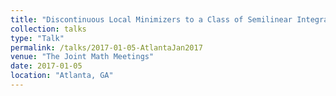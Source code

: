 ```yaml
---
title: "Discontinuous Local Minimizers to a Class of Semilinear Integral Equations"
collection: talks
type: "Talk"
permalink: /talks/2017-01-05-AtlantaJan2017
venue: "The Joint Math Meetings"
date: 2017-01-05
location: "Atlanta, GA"
---
```

